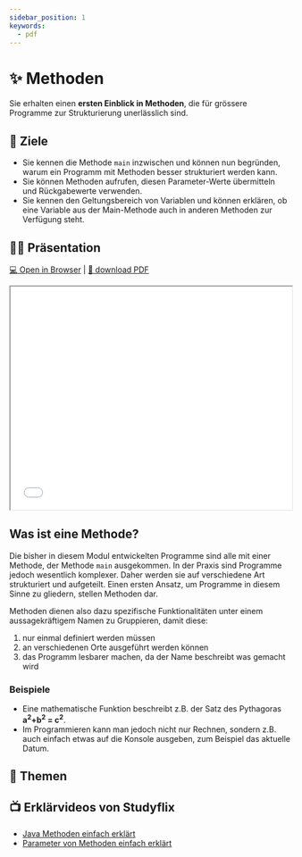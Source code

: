 ```yaml
---
sidebar_position: 1
keywords:
  - pdf
---
```


# ✨ Methoden

Sie erhalten einen **ersten Einblick in Methoden**, die für grössere Programme
zur Strukturierung unerlässlich sind.

## :dart: Ziele

- Sie kennen die Methode `main` inzwischen und können nun begründen, warum ein
  Programm mit Methoden besser strukturiert werden kann.
- Sie können Methoden aufrufen, diesen Parameter-Werte übermitteln und
  Rückgabewerte verwenden.
- Sie kennen den Geltungsbereich von Variablen und können erklären, ob eine
  Variable aus der Main-Methode auch in anderen Methoden zur Verfügung steht.

## :man_teacher: Präsentation

[:computer: Open in Browser](pathname:///slides/methoden) |
[:floppy_disk: download PDF](pathname:///slides/methoden.pdf)

<iframe src="/bbzbl-modul-319/slides/methoden" width="100%" height="400px"></iframe>

## Was ist eine Methode?

Die bisher in diesem Modul entwickelten Programme sind alle mit einer Methode,
der Methode `main` ausgekommen. In der Praxis sind Programme jedoch wesentlich
komplexer. Daher werden sie auf verschiedene Art strukturiert und aufgeteilt.
Einen ersten Ansatz, um Programme in diesem Sinne zu gliedern, stellen Methoden
dar.

Methoden dienen also dazu spezifische Funktionalitäten unter einem
aussagekräftigem Namen zu Gruppieren, damit diese:

1. nur einmal definiert werden müssen
2. an verschiedenen Orte ausgeführt werden können
3. das Programm lesbarer machen, da der Name beschreibt was gemacht wird

### Beispiele

- Eine mathematische Funktion beschreibt z.B. der Satz des Pythagoras **a<sup>2</sup>+b<sup>2</sup> = c<sup>2</sup>**.
- Im Programmieren kann man jedoch nicht nur Rechnen, sondern z.B. auch einfach
  etwas auf die Konsole ausgeben, zum Beispiel das aktuelle Datum.

## :open_book: Themen

<DocCardList className="pdf-exclude"/>

## :tv: Erklärvideos von Studyflix

- [Java Methoden einfach erklärt](https://studyflix.de/informatik/java-methoden-1901)
- [Parameter von Methoden einfach erklärt](https://studyflix.de/informatik/parameter-von-methoden-426)
